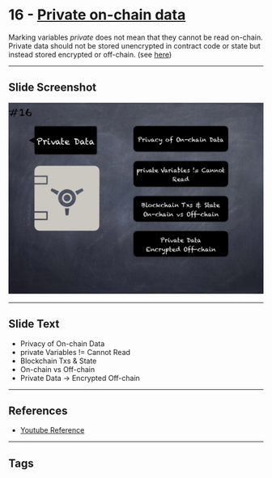 # 16 - [Private on-chain data](Private%20on-chain%20data.md)
Marking variables _private_ does not mean that they cannot be read on-chain. Private data should not be stored unencrypted in contract code or state but instead stored encrypted or off-chain. (see [here](https://swcregistry.io/docs/SWC-136))

___
## Slide Screenshot
![016.png](../images/pitfalls_and_best_practices101/016.png)
___
## Slide Text
- Privacy of On-chain Data
- private Variables != Cannot Read
- Blockchain Txs & State
- On-chain vs Off-chain
- Private Data -> Encrypted Off-chain
___
## References
- [Youtube Reference](https://youtu.be/OOzyoaYIw2k?t=1466)
___
## Tags